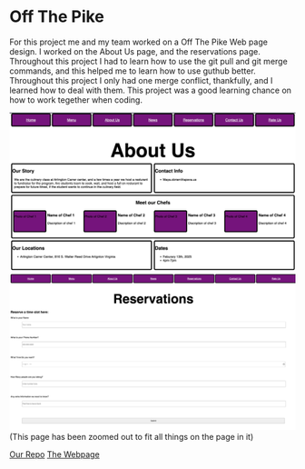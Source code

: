 # Off The Pike

For this project me and my team worked on a Off The Pike Web page design. I worked on the About Us page, and the reservations page. Throughout this project I had to learn how to use the git pull and git merge commands, and this helped me to learn how to use guthub better. Throughout this project I only had one merge conflict, thankfully, and I learned how to deal with them. This project was a good learning chance on how to work tegether when coding.

![image](Photo1.png)
![image](Photo2.png)
(This page has been zoomed out to fit all things on the page in it)


[Our Repo](https://github.com/NotABotDaniel/OffThePike)
[The Webpage](https://notabotdaniel.github.io/OffThePike)
